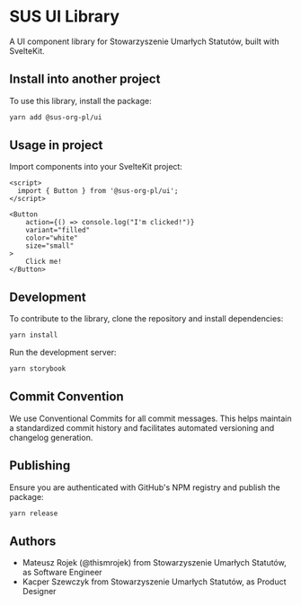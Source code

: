 # SUS UI Library

A UI component library for Stowarzyszenie Umarłych Statutów, built with SvelteKit.

## Install into another project

To use this library, install the package:

```bash
yarn add @sus-org-pl/ui
```

## Usage in project

Import components into your SvelteKit project:

```svelte
<script>
  import { Button } from '@sus-org-pl/ui';
</script>

<Button
    action={() => console.log("I'm clicked!")}
    variant="filled"
    color="white"
    size="small"
>
    Click me!
</Button>
```

## Development

To contribute to the library, clone the repository and install dependencies:

```bash
yarn install
```

Run the development server:

```bash
yarn storybook
```

## Commit Convention

We use Conventional Commits for all commit messages. This helps maintain a standardized commit history and facilitates automated versioning and changelog generation.

## Publishing

Ensure you are authenticated with GitHub's NPM registry and publish the package:

```bash
yarn release
```

## Authors

- Mateusz Rojek (@thismrojek) from Stowarzyszenie Umarłych Statutów, as Software Engineer
- Kacper Szewczyk from Stowarzyszenie Umarłych Statutów, as Product Designer
